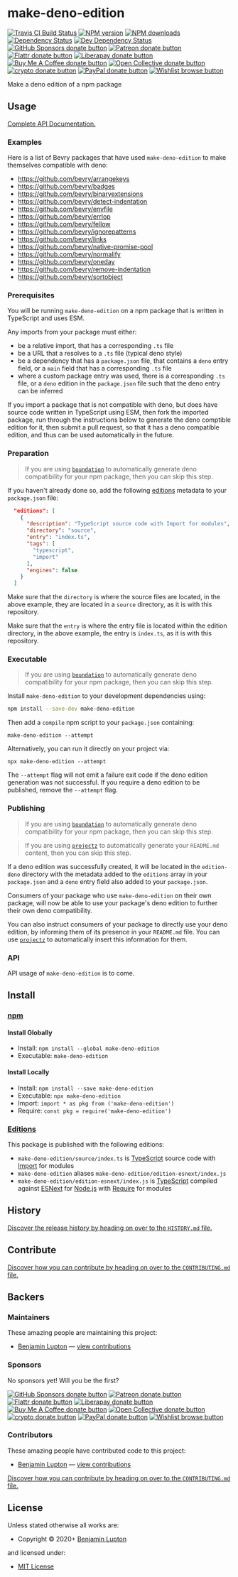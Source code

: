 <!-- TITLE/ -->

<h1>make-deno-edition</h1>

<!-- /TITLE -->


<!-- BADGES/ -->

<span class="badge-travisci"><a href="http://travis-ci.com/bevry/make-deno-edition" title="Check this project's build status on TravisCI"><img src="https://img.shields.io/travis/com/bevry/make-deno-edition/master.svg" alt="Travis CI Build Status" /></a></span>
<span class="badge-npmversion"><a href="https://npmjs.org/package/make-deno-edition" title="View this project on NPM"><img src="https://img.shields.io/npm/v/make-deno-edition.svg" alt="NPM version" /></a></span>
<span class="badge-npmdownloads"><a href="https://npmjs.org/package/make-deno-edition" title="View this project on NPM"><img src="https://img.shields.io/npm/dm/make-deno-edition.svg" alt="NPM downloads" /></a></span>
<span class="badge-daviddm"><a href="https://david-dm.org/bevry/make-deno-edition" title="View the status of this project's dependencies on DavidDM"><img src="https://img.shields.io/david/bevry/make-deno-edition.svg" alt="Dependency Status" /></a></span>
<span class="badge-daviddmdev"><a href="https://david-dm.org/bevry/make-deno-edition#info=devDependencies" title="View the status of this project's development dependencies on DavidDM"><img src="https://img.shields.io/david/dev/bevry/make-deno-edition.svg" alt="Dev Dependency Status" /></a></span>
<br class="badge-separator" />
<span class="badge-githubsponsors"><a href="https://github.com/sponsors/balupton" title="Donate to this project using GitHub Sponsors"><img src="https://img.shields.io/badge/github-donate-yellow.svg" alt="GitHub Sponsors donate button" /></a></span>
<span class="badge-patreon"><a href="https://patreon.com/bevry" title="Donate to this project using Patreon"><img src="https://img.shields.io/badge/patreon-donate-yellow.svg" alt="Patreon donate button" /></a></span>
<span class="badge-flattr"><a href="https://flattr.com/profile/balupton" title="Donate to this project using Flattr"><img src="https://img.shields.io/badge/flattr-donate-yellow.svg" alt="Flattr donate button" /></a></span>
<span class="badge-liberapay"><a href="https://liberapay.com/bevry" title="Donate to this project using Liberapay"><img src="https://img.shields.io/badge/liberapay-donate-yellow.svg" alt="Liberapay donate button" /></a></span>
<span class="badge-buymeacoffee"><a href="https://buymeacoffee.com/balupton" title="Donate to this project using Buy Me A Coffee"><img src="https://img.shields.io/badge/buy%20me%20a%20coffee-donate-yellow.svg" alt="Buy Me A Coffee donate button" /></a></span>
<span class="badge-opencollective"><a href="https://opencollective.com/bevry" title="Donate to this project using Open Collective"><img src="https://img.shields.io/badge/open%20collective-donate-yellow.svg" alt="Open Collective donate button" /></a></span>
<span class="badge-crypto"><a href="https://bevry.me/crypto" title="Donate to this project using Cryptocurrency"><img src="https://img.shields.io/badge/crypto-donate-yellow.svg" alt="crypto donate button" /></a></span>
<span class="badge-paypal"><a href="https://bevry.me/paypal" title="Donate to this project using Paypal"><img src="https://img.shields.io/badge/paypal-donate-yellow.svg" alt="PayPal donate button" /></a></span>
<span class="badge-wishlist"><a href="https://bevry.me/wishlist" title="Buy an item on our wishlist for us"><img src="https://img.shields.io/badge/wishlist-donate-yellow.svg" alt="Wishlist browse button" /></a></span>

<!-- /BADGES -->


<!-- DESCRIPTION/ -->

Make a deno edition of a npm package

<!-- /DESCRIPTION -->


## Usage

[Complete API Documentation.](http://master.make-deno-edition.bevry.surge.sh/docs/globals.html)

### Examples

Here is a list of Bevry packages that have used `make-deno-edition` to make themselves compatible with deno:

-   https://github.com/bevry/arrangekeys
-   https://github.com/bevry/badges
-   https://github.com/bevry/binaryextensions
-   https://github.com/bevry/detect-indentation
-   https://github.com/bevry/envfile
-   https://github.com/bevry/errlop
-   https://github.com/bevry/fellow
-   https://github.com/bevry/ignorepatterns
-   https://github.com/bevry/links
-   https://github.com/bevry/native-promise-pool
-   https://github.com/bevry/normalify
-   https://github.com/bevry/oneday
-   https://github.com/bevry/remove-indentation
-   https://github.com/bevry/sortobject

### Prerequisites

You will be running `make-deno-edition` on a npm package that is written in TypeScript and uses ESM.

Any imports from your package must either:

- be a relative import, that has a corresponding `.ts` file
- be a URL that a resolves to a `.ts` file (typical deno style)
- be a dependency that has a `package.json` file, that contains a `deno` entry field, or a `main` field that has a corresponding `.ts` file
- where a custom package entry was used, there is a corresponding `.ts` file, or a `deno` edition in the `package.json` file such that the deno entry can be inferred

If you import a package that is not compatible with deno, but does have source code written in TypeScript using ESM, then fork the imported package, run through the instructions below to generate the deno comptible edition for it, then submit a pull request, so that it has a deno compatible edition, and thus can be used automatically in the future.

### Preparation

> If you are using [`boundation`](https://github.com/bevry/boundation) to automatically generate deno compatibility for your npm package, then you can skip this step.

If you haven't already done so, add the following [editions](https://editions.bevry.me) metadata to your `package.json` file:

```json
  "editions": [
    {
      "description": "TypeScript source code with Import for modules",
      "directory": "source",
      "entry": "index.ts",
      "tags": [
        "typescript",
        "import"
      ],
      "engines": false
    }
  ]
```

Make sure that the `directory` is where the source files are located, in the above example, they are located in a `source` directory, as it is with this repository.

Make sure that the `entry` is where the entry file is located within the edition directory, in the above example, the entry is `index.ts`, as it is with this repository.

### Executable

> If you are using [`boundation`](https://github.com/bevry/boundation) to automatically generate deno compatibility for your npm package, then you can skip this step.

Install `make-deno-edition` to your development dependencies using:

```bash
npm install --save-dev make-deno-edition
```

Then add a `compile` npm script to your `package.json` containing:

```
make-deno-edition --attempt
```

Alternatively, you can run it directly on your project via:

```
npx make-deno-edition --attempt
```

The `--attempt` flag will not emit a failure exit code if the deno edition generation was not successful. If you require a deno edition to be published, remove the `--attempt` flag.

### Publishing

> If you are using [`boundation`](https://github.com/bevry/boundation) to automatically generate deno compatibility for your npm package, then you can skip this step.

> If you are using [`projectz`](https://github.com/bevry/projectz) to automatically generate your `README.md` content, then you can skip this step.

If a deno edition was successfully created, it will be located in the `edition-deno` directory with the metadata added to the `editions` array in your `package.json` and a `deno` entry field also added to your `package.json`.

Consumers of your package who use `make-deno-edition` on their own package, will now be able to use your package's deno edition to further their own deno compatibility.

You can also instruct consumers of your package to directly use your deno edition, by informing them of its presence in your `README.md` file. You can use [`projectz`](https://github.com/bevry/projectz) to automatically insert this information for them.

### API

API usage of `make-deno-edition` is to come.

<!-- INSTALL/ -->

<h2>Install</h2>

<a href="https://npmjs.com" title="npm is a package manager for javascript"><h3>npm</h3></a>
<h4>Install Globally</h4>
<ul>
<li>Install: <code>npm install --global make-deno-edition</code></li>
<li>Executable: <code>make-deno-edition</code></li>
</ul>
<h4>Install Locally</h4>
<ul>
<li>Install: <code>npm install --save make-deno-edition</code></li>
<li>Executable: <code>npx make-deno-edition</code></li>
<li>Import: <code>import * as pkg from ('make-deno-edition')</code></li>
<li>Require: <code>const pkg = require('make-deno-edition')</code></li>
</ul>

<h3><a href="https://editions.bevry.me" title="Editions are the best way to produce and consume packages you care about.">Editions</a></h3>

<p>This package is published with the following editions:</p>

<ul><li><code>make-deno-edition/source/index.ts</code> is <a href="https://www.typescriptlang.org/" title="TypeScript is a typed superset of JavaScript that compiles to plain JavaScript. ">TypeScript</a> source code with <a href="https://babeljs.io/docs/learn-es2015/#modules" title="ECMAScript Modules">Import</a> for modules</li>
<li><code>make-deno-edition</code> aliases <code>make-deno-edition/edition-esnext/index.js</code></li>
<li><code>make-deno-edition/edition-esnext/index.js</code> is <a href="https://www.typescriptlang.org/" title="TypeScript is a typed superset of JavaScript that compiles to plain JavaScript. ">TypeScript</a> compiled against <a href="https://en.wikipedia.org/wiki/ECMAScript#ES.Next" title="ECMAScript Next">ESNext</a> for <a href="https://nodejs.org" title="Node.js is a JavaScript runtime built on Chrome's V8 JavaScript engine">Node.js</a> with <a href="https://nodejs.org/dist/latest-v5.x/docs/api/modules.html" title="Node/CJS Modules">Require</a> for modules</li></ul>

<!-- /INSTALL -->


<!-- HISTORY/ -->

<h2>History</h2>

<a href="https://github.com/bevry/make-deno-edition/blob/master/HISTORY.md#files">Discover the release history by heading on over to the <code>HISTORY.md</code> file.</a>

<!-- /HISTORY -->


<!-- CONTRIBUTE/ -->

<h2>Contribute</h2>

<a href="https://github.com/bevry/make-deno-edition/blob/master/CONTRIBUTING.md#files">Discover how you can contribute by heading on over to the <code>CONTRIBUTING.md</code> file.</a>

<!-- /CONTRIBUTE -->


<!-- BACKERS/ -->

<h2>Backers</h2>

<h3>Maintainers</h3>

These amazing people are maintaining this project:

<ul><li><a href="https://balupton.com">Benjamin Lupton</a> — <a href="https://github.com/bevry/make-deno-edition/commits?author=balupton" title="View the GitHub contributions of Benjamin Lupton on repository bevry/make-deno-edition">view contributions</a></li></ul>

<h3>Sponsors</h3>

No sponsors yet! Will you be the first?

<span class="badge-githubsponsors"><a href="https://github.com/sponsors/balupton" title="Donate to this project using GitHub Sponsors"><img src="https://img.shields.io/badge/github-donate-yellow.svg" alt="GitHub Sponsors donate button" /></a></span>
<span class="badge-patreon"><a href="https://patreon.com/bevry" title="Donate to this project using Patreon"><img src="https://img.shields.io/badge/patreon-donate-yellow.svg" alt="Patreon donate button" /></a></span>
<span class="badge-flattr"><a href="https://flattr.com/profile/balupton" title="Donate to this project using Flattr"><img src="https://img.shields.io/badge/flattr-donate-yellow.svg" alt="Flattr donate button" /></a></span>
<span class="badge-liberapay"><a href="https://liberapay.com/bevry" title="Donate to this project using Liberapay"><img src="https://img.shields.io/badge/liberapay-donate-yellow.svg" alt="Liberapay donate button" /></a></span>
<span class="badge-buymeacoffee"><a href="https://buymeacoffee.com/balupton" title="Donate to this project using Buy Me A Coffee"><img src="https://img.shields.io/badge/buy%20me%20a%20coffee-donate-yellow.svg" alt="Buy Me A Coffee donate button" /></a></span>
<span class="badge-opencollective"><a href="https://opencollective.com/bevry" title="Donate to this project using Open Collective"><img src="https://img.shields.io/badge/open%20collective-donate-yellow.svg" alt="Open Collective donate button" /></a></span>
<span class="badge-crypto"><a href="https://bevry.me/crypto" title="Donate to this project using Cryptocurrency"><img src="https://img.shields.io/badge/crypto-donate-yellow.svg" alt="crypto donate button" /></a></span>
<span class="badge-paypal"><a href="https://bevry.me/paypal" title="Donate to this project using Paypal"><img src="https://img.shields.io/badge/paypal-donate-yellow.svg" alt="PayPal donate button" /></a></span>
<span class="badge-wishlist"><a href="https://bevry.me/wishlist" title="Buy an item on our wishlist for us"><img src="https://img.shields.io/badge/wishlist-donate-yellow.svg" alt="Wishlist browse button" /></a></span>

<h3>Contributors</h3>

These amazing people have contributed code to this project:

<ul><li><a href="https://balupton.com">Benjamin Lupton</a> — <a href="https://github.com/bevry/make-deno-edition/commits?author=balupton" title="View the GitHub contributions of Benjamin Lupton on repository bevry/make-deno-edition">view contributions</a></li></ul>

<a href="https://github.com/bevry/make-deno-edition/blob/master/CONTRIBUTING.md#files">Discover how you can contribute by heading on over to the <code>CONTRIBUTING.md</code> file.</a>

<!-- /BACKERS -->


<!-- LICENSE/ -->

<h2>License</h2>

Unless stated otherwise all works are:

<ul><li>Copyright &copy; 2020+ <a href="https://balupton.com">Benjamin Lupton</a></li></ul>

and licensed under:

<ul><li><a href="http://spdx.org/licenses/MIT.html">MIT License</a></li></ul>

<!-- /LICENSE -->

